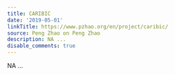 ```yaml
---
title: CARIBIC
date: '2019-05-01'
linkTitle: https://www.pzhao.org/en/project/caribic/
source: Peng Zhao on Peng Zhao
description: NA ...
disable_comments: true
---
```

NA ...